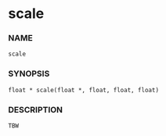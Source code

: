 # scale

### NAME

    scale

### SYNOPSIS

    float * scale(float *, float, float, float)

### DESCRIPTION

    TBW

